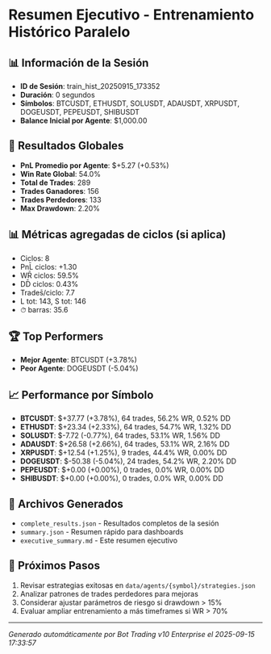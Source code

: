 # Resumen Ejecutivo - Entrenamiento Histórico Paralelo

## 📊 Información de la Sesión
- **ID de Sesión**: train_hist_20250915_173352
- **Duración**: 0 segundos
- **Símbolos**: BTCUSDT, ETHUSDT, SOLUSDT, ADAUSDT, XRPUSDT, DOGEUSDT, PEPEUSDT, SHIBUSDT
- **Balance Inicial por Agente**: $1,000.00

## 🎯 Resultados Globales
- **PnL Promedio por Agente**: $+5.27 (+0.53%)
- **Win Rate Global**: 54.0%
- **Total de Trades**: 289
- **Trades Ganadores**: 156
- **Trades Perdedores**: 133
- **Max Drawdown**: 2.20%

## 📊 Métricas agregadas de ciclos (si aplica)
- Ciclos: 8
- PnL̄ ciclos: +1.30
- WR̄ ciclos: 59.5%
- DD̄ ciclos: 0.43%
- Trades̄/ciclo: 7.7
- L tot: 143, S tot: 146
- ⏱̄ barras: 35.6


## 🏆 Top Performers
- **Mejor Agente**: BTCUSDT (+3.78%)
- **Peor Agente**: DOGEUSDT (-5.04%)

## 📈 Performance por Símbolo
- **BTCUSDT**: $+37.77 (+3.78%), 64 trades, 56.2% WR, 0.52% DD
- **ETHUSDT**: $+23.34 (+2.33%), 64 trades, 54.7% WR, 1.32% DD
- **SOLUSDT**: $-7.72 (-0.77%), 64 trades, 53.1% WR, 1.56% DD
- **ADAUSDT**: $+26.58 (+2.66%), 64 trades, 53.1% WR, 2.16% DD
- **XRPUSDT**: $+12.54 (+1.25%), 9 trades, 44.4% WR, 0.00% DD
- **DOGEUSDT**: $-50.38 (-5.04%), 24 trades, 54.2% WR, 2.20% DD
- **PEPEUSDT**: $+0.00 (+0.00%), 0 trades, 0.0% WR, 0.00% DD
- **SHIBUSDT**: $+0.00 (+0.00%), 0 trades, 0.0% WR, 0.00% DD

## 📁 Archivos Generados
- `complete_results.json` - Resultados completos de la sesión
- `summary.json` - Resumen rápido para dashboards
- `executive_summary.md` - Este resumen ejecutivo

## 🎯 Próximos Pasos
1. Revisar estrategias exitosas en `data/agents/{symbol}/strategies.json`
2. Analizar patrones de trades perdedores para mejoras
3. Considerar ajustar parámetros de riesgo si drawdown > 15%
4. Evaluar ampliar entrenamiento a más timeframes si WR > 70%

---
*Generado automáticamente por Bot Trading v10 Enterprise el 2025-09-15 17:33:57*
